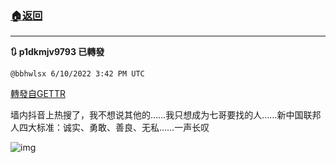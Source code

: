 ###  [:house:返回](README.md)
---


**:arrows_clockwise: p1dkmjv9793 已轉發**

`@bbhwlsx 6/10/2022 3:42 PM UTC`

[轉發自GETTR](https://gettr.com/post/p1dkmjv9793)

墙内抖音上热搜了，我不想说其他的……我只想成为七哥要找的人……新中国联邦人四大标准：诚实、勇敢、善良、无私……一声长叹

![img](https://media.gettr.com/group45/getter/2022/06/10/15/3514eeb0-ff9a-ef17-05e3-e3fcbc389919/out.jpg)

